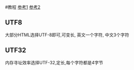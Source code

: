 #教程
[参考1](https://www.jianshu.com/p/55bd8d7dfc64)
[参考2](https://link.jianshu.com/?t=https://www.zhihu.com/question/24572900)

## UTF8

大部分HTML选择UTF-8即可,可变长, 英文一个字符, 中文3个字符

## UTF32

内存寻址效率选择UTF-32,定长,每个字符都是4字节